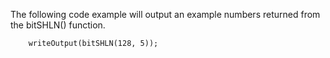 The following code example will output an example numbers returned from the bitSHLN() function.

```luceescript+trycf 
    writeOutput(bitSHLN(128, 5));
```
